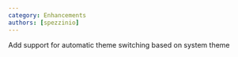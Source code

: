 ```yaml
---
category: Enhancements
authors: [spezzinio]
---
```


Add support for automatic theme switching based on system theme